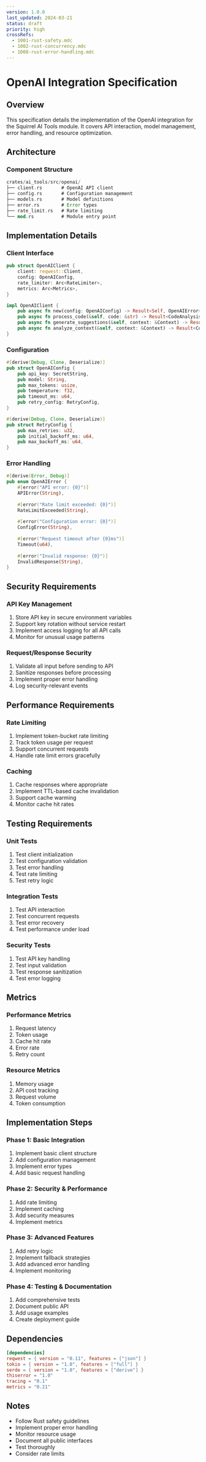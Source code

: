```yaml
---
version: 1.0.0
last_updated: 2024-03-21
status: draft
priority: high
crossRefs:
  - 1001-rust-safety.mdc
  - 1002-rust-concurrency.mdc
  - 1008-rust-error-handling.mdc
---
```


# OpenAI Integration Specification

## Overview
This specification details the implementation of the OpenAI integration for the Squirrel AI Tools module. It covers API interaction, model management, error handling, and resource optimization.

## Architecture

### Component Structure
```rust
crates/ai_tools/src/openai/
├── client.rs       # OpenAI API client
├── config.rs       # Configuration management
├── models.rs       # Model definitions
├── error.rs        # Error types
├── rate_limit.rs   # Rate limiting
└── mod.rs          # Module entry point
```

## Implementation Details

### Client Interface
```rust
pub struct OpenAIClient {
    client: reqwest::Client,
    config: OpenAIConfig,
    rate_limiter: Arc<RateLimiter>,
    metrics: Arc<Metrics>,
}

impl OpenAIClient {
    pub async fn new(config: OpenAIConfig) -> Result<Self, OpenAIError>;
    pub async fn process_code(&self, code: &str) -> Result<CodeAnalysis, OpenAIError>;
    pub async fn generate_suggestions(&self, context: &Context) -> Result<Vec<Suggestion>, OpenAIError>;
    pub async fn analyze_context(&self, context: &Context) -> Result<ContextAnalysis, OpenAIError>;
}
```

### Configuration
```rust
#[derive(Debug, Clone, Deserialize)]
pub struct OpenAIConfig {
    pub api_key: SecretString,
    pub model: String,
    pub max_tokens: usize,
    pub temperature: f32,
    pub timeout_ms: u64,
    pub retry_config: RetryConfig,
}

#[derive(Debug, Clone, Deserialize)]
pub struct RetryConfig {
    pub max_retries: u32,
    pub initial_backoff_ms: u64,
    pub max_backoff_ms: u64,
}
```

### Error Handling
```rust
#[derive(Error, Debug)]
pub enum OpenAIError {
    #[error("API error: {0}")]
    APIError(String),
    
    #[error("Rate limit exceeded: {0}")]
    RateLimitExceeded(String),
    
    #[error("Configuration error: {0}")]
    ConfigError(String),
    
    #[error("Request timeout after {0}ms")]
    Timeout(u64),
    
    #[error("Invalid response: {0}")]
    InvalidResponse(String),
}
```

## Security Requirements

### API Key Management
1. Store API key in secure environment variables
2. Support key rotation without service restart
3. Implement access logging for all API calls
4. Monitor for unusual usage patterns

### Request/Response Security
1. Validate all input before sending to API
2. Sanitize responses before processing
3. Implement proper error handling
4. Log security-relevant events

## Performance Requirements

### Rate Limiting
1. Implement token-bucket rate limiting
2. Track token usage per request
3. Support concurrent requests
4. Handle rate limit errors gracefully

### Caching
1. Cache responses where appropriate
2. Implement TTL-based cache invalidation
3. Support cache warming
4. Monitor cache hit rates

## Testing Requirements

### Unit Tests
1. Test client initialization
2. Test configuration validation
3. Test error handling
4. Test rate limiting
5. Test retry logic

### Integration Tests
1. Test API interaction
2. Test concurrent requests
3. Test error recovery
4. Test performance under load

### Security Tests
1. Test API key handling
2. Test input validation
3. Test response sanitization
4. Test error logging

## Metrics

### Performance Metrics
1. Request latency
2. Token usage
3. Cache hit rate
4. Error rate
5. Retry count

### Resource Metrics
1. Memory usage
2. API cost tracking
3. Request volume
4. Token consumption

## Implementation Steps

### Phase 1: Basic Integration
1. Implement basic client structure
2. Add configuration management
3. Implement error types
4. Add basic request handling

### Phase 2: Security & Performance
1. Add rate limiting
2. Implement caching
3. Add security measures
4. Implement metrics

### Phase 3: Advanced Features
1. Add retry logic
2. Implement fallback strategies
3. Add advanced error handling
4. Implement monitoring

### Phase 4: Testing & Documentation
1. Add comprehensive tests
2. Document public API
3. Add usage examples
4. Create deployment guide

## Dependencies
```toml
[dependencies]
reqwest = { version = "0.11", features = ["json"] }
tokio = { version = "1.0", features = ["full"] }
serde = { version = "1.0", features = ["derive"] }
thiserror = "1.0"
tracing = "0.1"
metrics = "0.21"
```

## Notes
- Follow Rust safety guidelines
- Implement proper error handling
- Monitor resource usage
- Document all public interfaces
- Test thoroughly
- Consider rate limits 